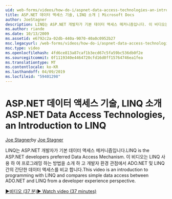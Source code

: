 ```yaml
---
uid: web-forms/videos/how-do-i/aspnet-data-access-technologies-an-introduction-to-linq
title: ASP.NET 데이터 액세스 기술, LINQ 소개 | Microsoft Docs
author: JoeStagner
description: LINQ는 ASP.NET 개발자가 기본 데이터 액세스 메커니즘입니다. 이 비디오는 LINQ 사용 하 여 프로그래밍 하는 방법을 소개 하 고 간단한 데이터 액세스 사이의 비교...
ms.author: riande
ms.date: 10/13/2009
ms.assetid: e6792c2a-02db-440a-9070-40a0c0952b27
msc.legacyurl: /web-forms/videos/how-do-i/aspnet-data-access-technologies-an-introduction-to-linq
msc.type: video
ms.openlocfilehash: 4fd6ce813a87caf1b3ecd67c5fa59bc536db0f2e
ms.sourcegitcommit: 0f1119340e4464720cfd16d0ff15764746ea1fea
ms.translationtype: MT
ms.contentlocale: ko-KR
ms.lasthandoff: 04/09/2019
ms.locfileid: "59401298"
---
```

# <a name="aspnet-data-access-technologies-an-introduction-to-linq"></a><span data-ttu-id="0751e-104">ASP.NET 데이터 액세스 기술, LINQ 소개</span><span class="sxs-lookup"><span data-stu-id="0751e-104">ASP.NET Data Access Technologies, an Introduction to LINQ</span></span>

<span data-ttu-id="0751e-105">[Joe Stagner](https://github.com/JoeStagner)</span><span class="sxs-lookup"><span data-stu-id="0751e-105">by [Joe Stagner](https://github.com/JoeStagner)</span></span>

<span data-ttu-id="0751e-106">LINQ는 ASP.NET 개발자가 기본 데이터 액세스 메커니즘입니다.</span><span class="sxs-lookup"><span data-stu-id="0751e-106">LINQ is the ASP.NET developers preferred Data Access Mechanism.</span></span> <span data-ttu-id="0751e-107">이 비디오는 LINQ 사용 하 여 프로그래밍 하는 방법을 소개 하 고 개발자 환경 관점에서 ADO.NET 및 LINQ 간의 간단한 데이터 액세스를 비교 합니다.</span><span class="sxs-lookup"><span data-stu-id="0751e-107">This video is an introduction to programming with LINQ and compares simple data access between ADO.NET and LINQ from a developer experience perspective.</span></span>

[<span data-ttu-id="0751e-108">&#9654;비디오 (37 분)</span><span class="sxs-lookup"><span data-stu-id="0751e-108">&#9654; Watch video (37 minutes)</span></span>](https://channel9.msdn.com/Blogs/ASP-NET-Site-Videos/aspnet-data-access-technologies-an-introduction-to-linq)
